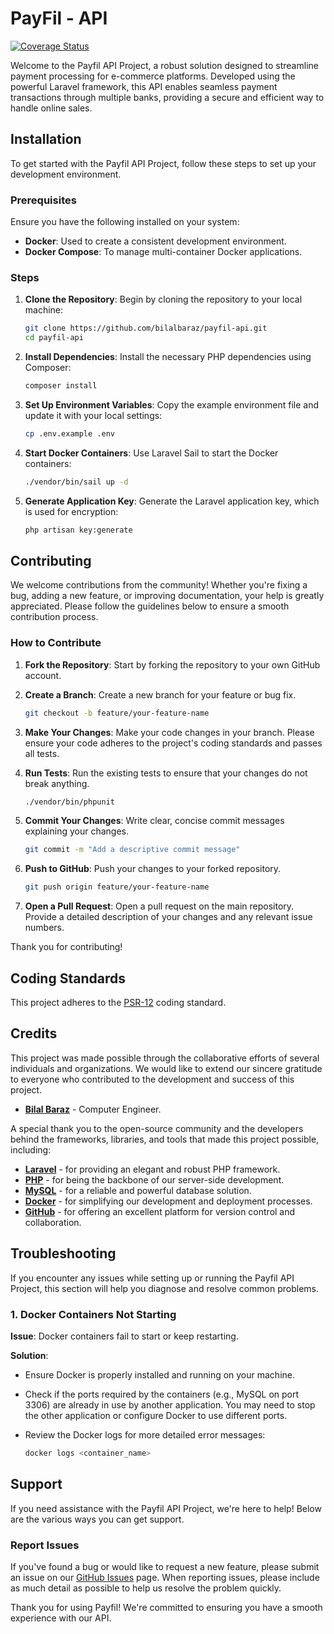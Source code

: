 # PayFil - API

[![Coverage Status](https://coveralls.io/repos/github/bilalbaraz/payfil-api/badge.svg)](https://coveralls.io/github/bilalbaraz/payfil-api)

Welcome to the Payfil API Project, a robust solution designed to streamline payment processing for e-commerce platforms. Developed using the powerful Laravel framework, this API enables seamless payment transactions through multiple banks, providing a secure and efficient way to handle online sales.

## Installation

To get started with the Payfil API Project, follow these steps to set up your development environment.

### Prerequisites

Ensure you have the following installed on your system:

- **Docker**: Used to create a consistent development environment.
- **Docker Compose**: To manage multi-container Docker applications.

### Steps

1. **Clone the Repository**: Begin by cloning the repository to your local machine:

    ```bash
    git clone https://github.com/bilalbaraz/payfil-api.git
    cd payfil-api
    ```

2. **Install Dependencies**: Install the necessary PHP dependencies using Composer:

    ```bash
    composer install
    ```

3. **Set Up Environment Variables**: Copy the example environment file and update it with your local settings:

    ```bash
    cp .env.example .env
    ```

4. **Start Docker Containers**: Use Laravel Sail to start the Docker containers:

    ```bash
    ./vendor/bin/sail up -d
    ```
5. **Generate Application Key**: Generate the Laravel application key, which is used for encryption:

    ```bash
    php artisan key:generate
    ```

## Contributing

We welcome contributions from the community! Whether you're fixing a bug, adding a new feature, or improving documentation, your help is greatly appreciated. Please follow the guidelines below to ensure a smooth contribution process.

### How to Contribute

1. **Fork the Repository**: Start by forking the repository to your own GitHub account.

2. **Create a Branch**: Create a new branch for your feature or bug fix.

   ```bash
   git checkout -b feature/your-feature-name
   ```
3. **Make Your Changes**: Make your code changes in your branch. Please ensure your code adheres to the project's coding standards and passes all tests.

4. **Run Tests**: Run the existing tests to ensure that your changes do not break anything.

    ```bash
    ./vendor/bin/phpunit
    ```

5. **Commit Your Changes**: Write clear, concise commit messages explaining your changes.

    ```bash
    git commit -m "Add a descriptive commit message"
    ```

6. **Push to GitHub**: Push your changes to your forked repository.

    ```bash
    git push origin feature/your-feature-name
    ```
7. **Open a Pull Request**: Open a pull request on the main repository. Provide a detailed description of your changes and any relevant issue numbers.

Thank you for contributing!

## Coding Standards

This project adheres to the [PSR-12](https://www.php-fig.org/psr/psr-12/) coding standard.

## Credits

This project was made possible through the collaborative efforts of several individuals and organizations. We would like to extend our sincere gratitude to everyone who contributed to the development and success of this project.

- [**Bilal Baraz**](https://github.com/bilalbaraz) - Computer Engineer.

A special thank you to the open-source community and the developers behind the frameworks, libraries, and tools that made this project possible, including:

- [**Laravel**](https://laravel.com/) - for providing an elegant and robust PHP framework.
- [**PHP**](https://www.php.net/) - for being the backbone of our server-side development.
- [**MySQL**](https://www.mysql.com/) - for a reliable and powerful database solution.
- [**Docker**](https://www.docker.com/) - for simplifying our development and deployment processes.
- [**GitHub**](https://github.com/) - for offering an excellent platform for version control and collaboration.

## Troubleshooting

If you encounter any issues while setting up or running the Payfil API Project, this section will help you diagnose and resolve common problems.

### 1. Docker Containers Not Starting

**Issue**: Docker containers fail to start or keep restarting.

**Solution**:
- Ensure Docker is properly installed and running on your machine.
- Check if the ports required by the containers (e.g., MySQL on port 3306) are already in use by another application. You may need to stop the other application or configure Docker to use different ports.
- Review the Docker logs for more detailed error messages:

    ```bash
    docker logs <container_name>
    ```

## Support

If you need assistance with the Payfil API Project, we're here to help! Below are the various ways you can get support.

### Report Issues

If you've found a bug or would like to request a new feature, please submit an issue on our [GitHub Issues](https://github.com/bilalbaraz/payfil-api/issues) page. When reporting issues, please include as much detail as possible to help us resolve the problem quickly.

Thank you for using Payfil! We're committed to ensuring you have a smooth experience with our API.